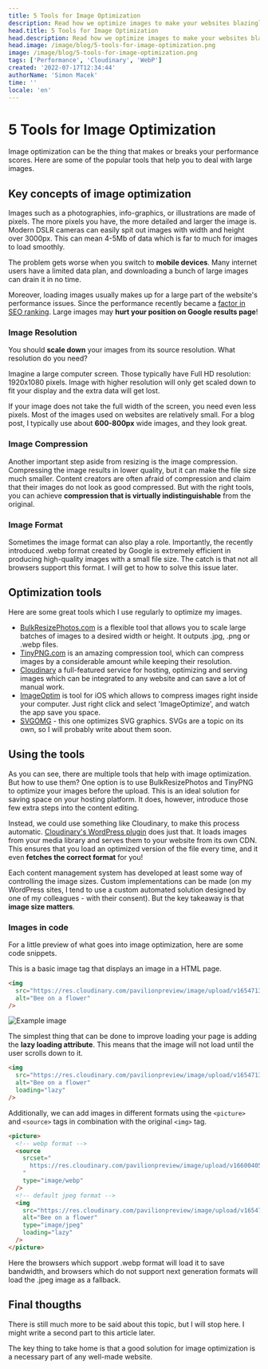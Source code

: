 ```yaml
---
title: 5 Tools for Image Optimization
description: Read how we optimize images to make your websites blazingly fast.
head.title: 5 Tools for Image Optimization
head.description: Read how we optimize images to make your websites blazingly fast.
head.image: /image/blog/5-tools-for-image-optimization.png
image: /image/blog/5-tools-for-image-optimization.png
tags: ['Performance', 'Cloudinary', 'WebP']
created: '2022-07-17T12:34:44'
authorName: 'Simon Macek'
time: ''
locale: 'en'
---
```


# 5 Tools for Image Optimization

Image optimization can be the thing that makes or breaks your performance scores. Here are some of the popular tools that help you to deal with large images.

## Key concepts of image optimization

Images such as a photographies, info-graphics, or illustrations are made of pixels. The more pixels you have, the more detailed and larger the image is. Modern DSLR cameras can easily spit out images with width and height over 3000px. This can mean 4-5Mb of data which is far to much for images to load smoothly.

The problem gets worse when you switch to **mobile devices**. Many internet users have a limited data plan, and downloading a bunch of large images can drain it in no time.

Moreover, loading images usually makes up for a large part of the website's performance issues. Since the performance recently became a [factor in SEO ranking](https://developers.google.com/search/blog/2010/04/using-site-speed-in-web-search-ranking). Large images may **hurt your position on Google results page**!

### Image Resolution

You should **scale down** your images from its source resolution. What resolution do you need?

Imagine a large computer screen. Those typically have Full HD resolution: 1920x1080 pixels. Image with higher resolution will only get scaled down to fit your display and the extra data will get lost.

If your image does not take the full width of the screen, you need even less pixels. Most of the images used on websites are relatively small. For a blog post, I typically use about **600-800px** wide images, and they look great.

### Image Compression

Another important step aside from resizing is the image compression. Compressing the image results in lower quality, but it can make the file size much smaller. Content creators are often afraid of compression and claim that their images do not look as good compressed. But with the right tools, you can achieve **compression that is virtually indistinguishable** from the original.

### Image Format

Sometimes the image format can also play a role. Importantly, the recently introduced .webp format created by Google is extremely efficient in producing high-quality images with a small file size. The catch is that not all browsers support this format. I will get to how to solve this issue later.

## Optimization tools

Here are some great tools which I use regularly to optimize my images.

- [BulkResizePhotos.com](https://bulkresizephotos.com/) is a flexible tool that allows you to scale large batches of images to a desired width or height. It outputs .jpg, .png or .webp files.
- [TinyPNG.com](https://tinypng.com/) is an amazing compression tool, which can compress images by a considerable amount while keeping their resolution.
- [Cloudinary](https://cloudinary.com/) a full-featured service for hosting, optimizing and serving images which can be integrated to any website and can save a lot of manual work.
- [ImageOptim](https://imageoptim.com/mac) is tool for iOS which allows to compress images right inside your computer. Just right click and select 'ImageOptimize', and watch the app save you space.
- [SVGOMG](https://jakearchibald.github.io/svgomg/) - this one optimizes SVG graphics. SVGs are a topic on its own, so I will probably write about them soon.

## Using the tools

As you can see, there are multiple tools that help with image optimization. But how to use them? One option is to use BulkResizePhotos and TinyPNG to optimize your images before the upload. This is an ideal solution for saving space on your hosting platform. It does, however, introduce those few extra steps into the content editing.

Instead, we could use something like Cloudinary, to make this process automatic. [Cloudinary's WordPress plugin](https://cloudinary.com/documentation/wordpress_integration) does just that. It loads images from your media library and serves them to your website from its own CDN. This ensures that you load an optimized version of the file every time, and it even **fetches the correct format** for you!

Each content management system has developed at least some way of controlling the image sizes. Custom implementations can be made (on my WordPress sites, I tend to use a custom automated solution designed by one of my colleagues - with their consent). But the key takeaway is that **image size matters**.

### Images in code

For a little preview of what goes into image optimization, here are some code snippets.

This is a basic image tag that displays an image in a HTML page.

```html
<img
  src="https://res.cloudinary.com/pavilionpreview/image/upload/v1654713084/sample.jpg"
  alt="Bee on a flower"
/>
```

![Example image](https://res.cloudinary.com/pavilionpreview/image/upload/v1654713084/sample.jpg)

The simplest thing that can be done to improve loading your page is adding the **lazy loading attribute**. This means that the image will not load until the user scrolls down to it.

```html
<img
  src="https://res.cloudinary.com/pavilionpreview/image/upload/v1654713084/sample.jpg"
  alt="Bee on a flower"
  loading="lazy"
/>
```

Additionally, we can add images in different formats using the `<picture>` and `<source>` tags in combination with the original `<img>` tag.

```html
<picture>
  <!-- webp format -->
  <source
    srcset="
      https://res.cloudinary.com/pavilionpreview/image/upload/v1660040516/sample-webp_mtgf59.webp
    "
    type="image/webp"
  />
  <!-- default jpeg format -->
  <img
    src="https://res.cloudinary.com/pavilionpreview/image/upload/v1654713084/sample.jpg"
    alt="Bee on a flower"
    type="image/jpeg"
    loading="lazy"
  />
</picture>
```

Here the browsers which support .webp format will load it to save bandwidth, and browsers which do not support next generation formats will load the .jpeg image as a fallback.

## Final thougths

There is still much more to be said about this topic, but I will stop here. I might write a second part to this article later.

The key thing to take home is that a good solution for image optimization is a necessary part of any well-made website.
